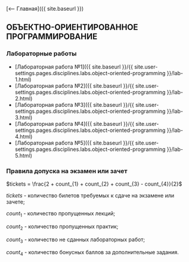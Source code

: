 [⟵ Главная]({{ site.baseurl }})

## ОБЪЕКТНО-ОРИЕНТИРОВАННОЕ ПРОГРАММИРОВАНИЕ

### Лабораторные работы

* [Лабораторная работа №1]({{ site.baseurl }}/{{ site.user-settings.pages.disciplines.labs.object-oriented-programming }}/lab-1.html)
* [Лабораторная работа №2]({{ site.baseurl }}/{{ site.user-settings.pages.disciplines.labs.object-oriented-programming }}/lab-2.html)
* [Лабораторная работа №3]({{ site.baseurl }}/{{ site.user-settings.pages.disciplines.labs.object-oriented-programming }}/lab-3.html)
* [Лабораторная работа №4]({{ site.baseurl }}/{{ site.user-settings.pages.disciplines.labs.object-oriented-programming }}/lab-4.html)
* [Лабораторная работа №5]({{ site.baseurl }}/{{ site.user-settings.pages.disciplines.labs.object-oriented-programming }}/lab-5.html)

### Правила допуска на экзамен или зачет
$tickets = \frac{2 + count_{1} + count_{2} + count_{3} - count_{4}}{2}$

$tickets$ - количество билетов требуемых к сдаче на экзамене или зачете;

$count_{1}$ - количество пропущенных лекций;

$count_{2}$ - количество пропущенных практик;

$count_{3}$ - количество не сданных лабораторных работ;

$count_{4}$ - количество бонусных баллов за дополнительные задания.
